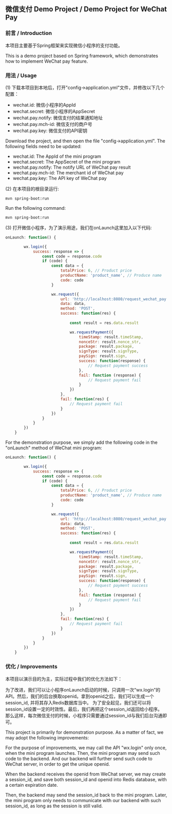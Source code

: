 ## 微信支付 Demo Project / Demo Project for WeChat Pay

### 前言 / Introduction

本项目主要基于Spring框架来实现微信小程序的支付功能。

This is a demo project based on Spring framework, which demonstrates how to implement WeChat pay feature.

### 用法 / Usage

(1) 下载本项目到本地后，打开"config->application.yml"文件，并修改以下几个配置：
- wechat.id: 微信小程序的AppId
- wechat.secret: 微信小程序的AppSecret
- wechat.pay.notify: 微信支付的结果通知地址
- wechat.pay.mch-id: 微信支付的商户号
- wechat.pay.key: 微信支付的API密钥

Download the project, and then open the file "config->application.yml". The following fields need to be updated:
- wechat.id: The AppId of the mini program
- wechat.secret: The AppSecret of the mini program
- wechat.pay.notify: The notify URL of WeChat pay result
- wechat.pay.mch-id: The merchant id of WeChat pay
- wechat.pay.key: The API key of WeChat pay

(2) 在本项目的根目录运行:
```
mvn spring-boot:run
```

Run the following command:
```
mvn spring-boot:run
```

(3) 打开微信小程序，为了演示用途，我们在onLaunch这里加入以下代码:
```javascript
onLaunch: function() {

        wx.login({
            success: response => {
                const code = response.code
                if (code) {
                    const data = {
                        totalPrice: 6, // Product price
                        productName: 'product_name', // Produce name
                        code: code
                    }

                    wx.request({
                        url: 'http://localhost:8080/request_wechat_pay',
                        data: data,
                        method: 'POST',
                        success: function(res) {
                            
                            const result = res.data.result

                            wx.requestPayment({
                                timeStamp: result.timeStamp,
                                nonceStr: result.nonce_str,
                                package: result.package,
                                signType: result.signType,
                                paySign: result.sign,
                                success: function(response) {
                                    // Request payment success
                                },
                                fail: function (response) {
                                    // Request payment fail
                                }
                            })
                        },
                        fail: function(res) {
                            // Request payment fail 
                        }
                    })
                }
            }
        })
    }
```

For the demonstration purpose, we simply add the following code in the "onLaunch" method of WeChat mini program:
```javascript
onLaunch: function() {

        wx.login({
            success: response => {
                const code = response.code
                if (code) {
                    const data = {
                        totalPrice: 6, // Product price
                        productName: 'product_name', // Produce name
                        code: code
                    }

                    wx.request({
                        url: 'http://localhost:8080/request_wechat_pay',
                        data: data,
                        method: 'POST',
                        success: function(res) {
                            
                            const result = res.data.result

                            wx.requestPayment({
                                timeStamp: result.timeStamp,
                                nonceStr: result.nonce_str,
                                package: result.package,
                                signType: result.signType,
                                paySign: result.sign,
                                success: function(response) {
                                    // Request payment success
                                },
                                fail: function (response) {
                                    // Request payment fail
                                }
                            })
                        },
                        fail: function(res) {
                            // Request payment fail 
                        }
                    })
                }
            }
        })
    }
```
### 优化 / Improvements

本项目以演示目的为主，实际过程中我们的优化方法如下：

为了改进，我们可以让小程序onLaunch启动的时候，只调用一次“wx.login”的API。然后，我们的后台换取openid。拿到openid之后，我们可以生成一个session_id, 并将其存入Redis数据库当中。
为了安全起见，我们还可以将session_id设置一定的时效性。最后，我们再把这个session_id返回给小程序。
那么这样，每次微信支付的时候，小程序只需要通过session_id与我们后台沟通即可。

This project is primarily for demonstration purpose. As a matter of fact, we may adopt the following improvements:

For the purpose of improvements, we may call the API "wx.login" only once, when the mini program launches. Then, the mini program may send such code to the backend. And our backend will further send such code to WeChat server, in order to get the unique openid.

When the backend receives the openid from WeChat server, we may create a session_id, and save both session_id and openid into Redis database, with a certain expiration date.

Then, the backend may send the session_id back to the mini program. Later, the mini program only needs to communicate with our backend with such session_id, as long as the session is still valid.